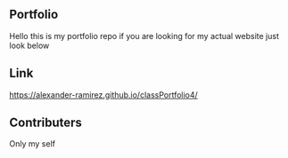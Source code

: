 ## Portfolio
Hello this is my portfolio repo if you are looking for my actual website just look below

## Link 
https://alexander-ramirez.github.io/classPortfolio4/
  
## Contributers
Only my self